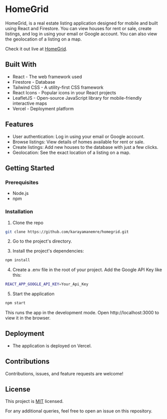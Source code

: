 # HomeGrid

HomeGrid, is a real estate listing application designed for mobile and built using React and Firestore. You can view houses for rent or sale, create listings, and log in using your email or Google account. You can also view the geolocation of a listing on a map.

Check it out live at [HomeGrid](https://homegrid-chi.vercel.app/).

## Built With

- React - The web framework used
- Firestore - Database
- Tailwind CSS - A utility-first CSS framework
- React Icons - Popular icons in your React projects
- LeafletJS - Open-source JavaScript library for mobile-friendly interactive maps
- Vercel - Deployment platform

## Features

- User authentication: Log in using your email or Google account.
- Browse listings: View details of homes available for rent or sale.
- Create listings: Add new houses to the database with just a few clicks.
- Geolocation: See the exact location of a listing on a map.

## Getting Started

### Prerequisites

- Node.js
- npm

### Installation

1. Clone the repo

```bash
git clone https://github.com/karayamanemre/homegrid.git
```

2. Go to the project's directory.

3. Install the project's dependencies:

```bash
npm install
```

4. Create a .env file in the root of your project. Add the Google API Key like this:

```bash
REACT_APP_GOOGLE_API_KEY=Your_Api_Key
```

5. Start the application

```bash
npm start
```

This runs the app in the development mode. Open http://localhost:3000 to view it in the browser.

## Deployment

- The application is deployed on Vercel.

## Contributions

Contributions, issues, and feature requests are welcome!

## License

This project is [MIT](./LICENSE) licensed.

For any additional queries, feel free to open an issue on this repository.
